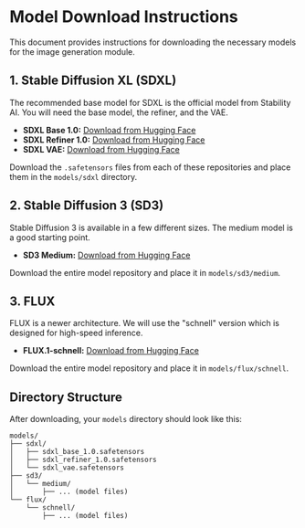 # Model Download Instructions

This document provides instructions for downloading the necessary models for the image generation module.

## 1. Stable Diffusion XL (SDXL)

The recommended base model for SDXL is the official model from Stability AI. You will need the base model, the refiner, and the VAE.

- **SDXL Base 1.0:** [Download from Hugging Face](https://huggingface.co/stabilityai/stable-diffusion-xl-base-1.0/tree/main)
- **SDXL Refiner 1.0:** [Download from Hugging Face](https://huggingface.co/stabilityai/stable-diffusion-xl-refiner-1.0/tree/main)
- **SDXL VAE:** [Download from Hugging Face](https://huggingface.co/madebyollin/sdxl-vae-fp16-fix/tree/main)

Download the `.safetensors` files from each of these repositories and place them in the `models/sdxl` directory.

## 2. Stable Diffusion 3 (SD3)

Stable Diffusion 3 is available in a few different sizes. The medium model is a good starting point.

- **SD3 Medium:** [Download from Hugging Face](https://huggingface.co/stabilityai/stable-diffusion-3-medium-diffusers)

Download the entire model repository and place it in `models/sd3/medium`.

## 3. FLUX

FLUX is a newer architecture. We will use the "schnell" version which is designed for high-speed inference.

- **FLUX.1-schnell:** [Download from Hugging Face](https://huggingface.co/black-forest-labs/FLUX.1-schnell)

Download the entire model repository and place it in `models/flux/schnell`.

## Directory Structure

After downloading, your `models` directory should look like this:

```
models/
├── sdxl/
│   ├── sdxl_base_1.0.safetensors
│   ├── sdxl_refiner_1.0.safetensors
│   └── sdxl_vae.safetensors
├── sd3/
│   └── medium/
│       ├── ... (model files)
└── flux/
    └── schnell/
        ├── ... (model files)
```
